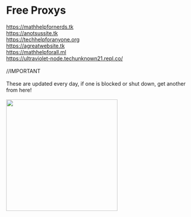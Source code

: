 # Free Proxys
<a href="https://mathhelpfornerds.tk" target="_blank">https://mathhelpfornerds.tk</a>
<br>
<a href="https://anotsussite.tk" target="_blank">https://anotsussite.tk</a>
<br>
<a href="https://techhelpforanyone.org" target="_blank">https://techhelpforanyone.org</a>
<br>
<a href="https://agreatwebsite.tk" target="_blank">https://agreatwebsite.tk</a>
<br>
<a href="https://mathhelpforall.ml" target="_blank">https://mathhelpforall.ml</a>
<br>
<a href="https://ultraviolet-node.techunknown21.repl.co/" target="_blank">https://ultraviolet-node.techunknown21.repl.co/</a>
<br>
<br>
//IMPORTANT
<br>
<br>
These are updated every day, if one is blocked or shut down, get another from here!
<br>
<br>
<a href="#">
<img src="https://techhelpforanyone.org/logo.png" width="300" height="300">
</a>
